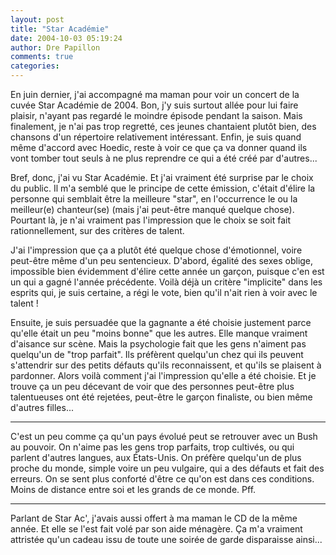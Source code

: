```yaml
---
layout: post
title: "Star Académie"
date: 2004-10-03 05:19:24
author: Dre Papillon
comments: true
categories: 
---
```



En juin dernier, j'ai accompagné ma maman pour voir un concert de la cuvée Star Académie de 2004.  Bon, j'y suis surtout allée pour lui faire plaisir, n'ayant pas regardé le moindre épisode pendant la saison.  Mais finalement, je n'ai pas trop regretté, ces jeunes chantaient plutôt bien, des chansons d'un répertoire relativement intéressant.  Enfin, je suis quand même d'accord avec Hoedic, reste à voir ce que ça va donner quand ils vont tomber tout seuls à ne plus reprendre ce qui a été créé par d'autres...

Bref, donc, j'ai vu Star Académie.  Et j'ai vraiment été surprise par le choix du public.  Il m'a semblé que le principe de cette émission, c'était d'élire la personne qui semblait être la meilleure "star", en l'occurrence le ou la meilleur(e) chanteur(se) (mais j'ai peut-être manqué quelque chose).  Pourtant là, je n'ai vraiment pas l'impression que le choix se soit fait rationnellement, sur des critères de talent.

J'ai l'impression que ça a plutôt été quelque chose d'émotionnel, voire peut-être même d'un peu sentencieux.  D'abord, égalité des sexes oblige, impossible bien évidemment d'élire cette année un garçon, puisque c'en est un qui a gagné l'année précédente.  Voilà déjà un critère "implicite" dans les esprits qui, je suis certaine, a régi le vote, bien qu'il n'ait rien à voir avec le talent !

Ensuite, je suis persuadée que la gagnante a été choisie justement parce qu'elle était un peu "moins bonne" que les autres.  Elle manque vraiment d'aisance sur scène.  Mais la psychologie fait que les gens n'aiment pas quelqu'un de "trop parfait".  Ils préfèrent quelqu'un chez qui ils peuvent s'attendrir sur des petits défauts qu'ils reconnaissent, et qu'ils se plaisent à pardonner.  Alors voilà comment j'ai l'impression qu'elle a été choisie.  Et je trouve ça un peu décevant de voir que des personnes peut-être plus talentueuses ont été rejetées, peut-être le garçon finaliste, ou bien même d'autres filles...

***

C'est un peu comme ça qu'un pays évolué peut se retrouver avec un Bush au pouvoir.  On n'aime pas les gens trop parfaits, trop cultivés, ou qui parlent d'autres langues, aux États-Unis.  On préfère quelqu'un de plus proche du monde, simple voire un peu vulgaire, qui a des défauts et fait des erreurs.  On se sent plus conforté d'être ce qu'on est dans ces conditions.  Moins de distance entre soi et les grands de ce monde.  Pff.

***

Parlant de Star Ac', j'avais aussi offert à ma maman le CD de la même année.  Et elle se l'est fait volé par son aide ménagère.  Ça m'a vraiment attristée qu'un cadeau issu de toute une soirée de garde disparaisse ainsi...
